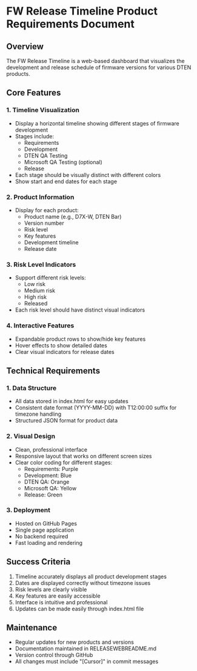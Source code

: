 # FW Release Timeline Product Requirements Document

## Overview
The FW Release Timeline is a web-based dashboard that visualizes the development and release schedule of firmware versions for various DTEN products.

## Core Features

### 1. Timeline Visualization
- Display a horizontal timeline showing different stages of firmware development
- Stages include:
  - Requirements
  - Development
  - DTEN QA Testing
  - Microsoft QA Testing (optional)
  - Release
- Each stage should be visually distinct with different colors
- Show start and end dates for each stage

### 2. Product Information
- Display for each product:
  - Product name (e.g., D7X-W, DTEN Bar)
  - Version number
  - Risk level
  - Key features
  - Development timeline
  - Release date

### 3. Risk Level Indicators
- Support different risk levels:
  - Low risk
  - Medium risk
  - High risk
  - Released
- Each risk level should have distinct visual indicators

### 4. Interactive Features
- Expandable product rows to show/hide key features
- Hover effects to show detailed dates
- Clear visual indicators for release dates

## Technical Requirements

### 1. Data Structure
- All data stored in index.html for easy updates
- Consistent date format (YYYY-MM-DD) with T12:00:00 suffix for timezone handling
- Structured JSON format for product data

### 2. Visual Design
- Clean, professional interface
- Responsive layout that works on different screen sizes
- Clear color coding for different stages:
  - Requirements: Purple
  - Development: Blue
  - DTEN QA: Orange
  - Microsoft QA: Yellow
  - Release: Green

### 3. Deployment
- Hosted on GitHub Pages
- Single page application
- No backend required
- Fast loading and rendering

## Success Criteria
1. Timeline accurately displays all product development stages
2. Dates are displayed correctly without timezone issues
3. Risk levels are clearly visible
4. Key features are easily accessible
5. Interface is intuitive and professional
6. Updates can be made easily through index.html file

## Maintenance
- Regular updates for new products and versions
- Documentation maintained in RELEASEWEBREADME.md
- Version control through GitHub
- All changes must include "[Cursor]" in commit messages 